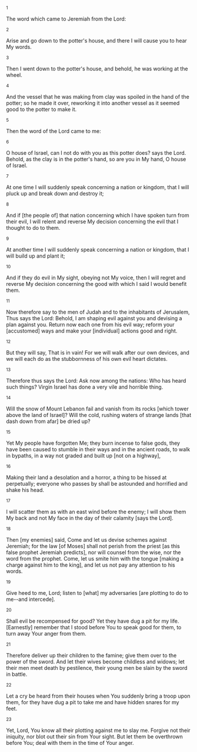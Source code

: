 <sup>1</sup> 

The word which came to Jeremiah from the Lord: 

<sup>2</sup> 

Arise and go down to the potter's house, and there I will cause you to hear My words. 

<sup>3</sup> 

Then I went down to the potter's house, and behold, he was working at the wheel. 

<sup>4</sup> 

And the vessel that he was making from clay was spoiled in the hand of the potter; so he made it over, reworking it into another vessel as it seemed good to the potter to make it. 

<sup>5</sup> 

Then the word of the Lord came to me: 

<sup>6</sup> 

O house of Israel, can I not do with you as this potter does? says the Lord. Behold, as the clay is in the potter's hand, so are you in My hand, O house of Israel. 

<sup>7</sup> 

At one time I will suddenly speak concerning a nation or kingdom, that I will pluck up and break down and destroy it; 

<sup>8</sup> 

And if [the people of] that nation concerning which I have spoken turn from their evil, I will relent and reverse My decision concerning the evil that I thought to do to them. 

<sup>9</sup> 

At another time I will suddenly speak concerning a nation or kingdom, that I will build up and plant it; 

<sup>10</sup> 

And if they do evil in My sight, obeying not My voice, then I will regret and reverse My decision concerning the good with which I said I would benefit them. 

<sup>11</sup> 

Now therefore say to the men of Judah and to the inhabitants of Jerusalem, Thus says the Lord: Behold, I am shaping evil against you and devising a plan against you. Return now each one from his evil way; reform your [accustomed] ways and make your [individual] actions good and right. 

<sup>12</sup> 

But they will say, That is in vain! For we will walk after our own devices, and we will each do as the stubbornness of his own evil heart dictates. 

<sup>13</sup> 

Therefore thus says the Lord: Ask now among the nations: Who has heard such things? Virgin Israel has done a very vile and horrible thing. 

<sup>14</sup> 

Will the snow of Mount Lebanon fail and vanish from its rocks [which tower above the land of Israel]? Will the cold, rushing waters of strange lands [that dash down from afar] be dried up? 

<sup>15</sup> 

Yet My people have forgotten Me; they burn incense to false gods, they have been caused to stumble in their ways and in the ancient roads, to walk in bypaths, in a way not graded and built up [not on a highway], 

<sup>16</sup> 

Making their land a desolation and a horror, a thing to be hissed at perpetually; everyone who passes by shall be astounded and horrified and shake his head. 

<sup>17</sup> 

I will scatter them as with an east wind before the enemy; I will show them My back and not My face in the day of their calamity [says the Lord]. 

<sup>18</sup> 

Then [my enemies] said, Come and let us devise schemes against Jeremiah; for the law [of Moses] shall not perish from the priest [as this false prophet Jeremiah predicts], nor will counsel from the wise, nor the word from the prophet. Come, let us smite him with the tongue [making a charge against him to the king], and let us not pay any attention to his words. 

<sup>19</sup> 

Give heed to me, Lord; listen to [what] my adversaries [are plotting to do to me--and intercede]. 

<sup>20</sup> 

Shall evil be recompensed for good? Yet they have dug a pit for my life. [Earnestly] remember that I stood before You to speak good for them, to turn away Your anger from them. 

<sup>21</sup> 

Therefore deliver up their children to the famine; give them over to the power of the sword. And let their wives become childless and widows; let their men meet death by pestilence, their young men be slain by the sword in battle. 

<sup>22</sup> 

Let a cry be heard from their houses when You suddenly bring a troop upon them, for they have dug a pit to take me and have hidden snares for my feet. 

<sup>23</sup> 

Yet, Lord, You know all their plotting against me to slay me. Forgive not their iniquity, nor blot out their sin from Your sight. But let them be overthrown before You; deal with them in the time of Your anger.